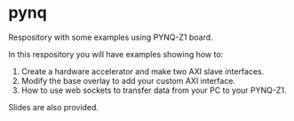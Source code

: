# pynq
Respository with some examples using PYNQ-Z1 board.

In this respository you will have examples showing how to:
1. Create a hardware accelerator and make two AXI slave interfaces.
2. Modify the base overlay to add your custom AXI interface.
3. How to use web sockets to transfer data from your PC to your PYNQ-Z1.

Slides are also provided.
